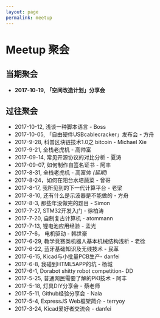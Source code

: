 ```yaml
---
layout: page
permalink: meetup
---
```


# Meetup 聚会


## 当期聚会

 * **2017-10-19, 「空间改造计划」分享会**

## 过往聚会

 * 2017-10-12, 浅谈一种脚本语言 - Boss
 * 2017-10-05, 「自由硬件USBcablecracker」发布会 - 方舟
 * 2017-9-28, 科普区块链技术1.0之 bitcoin - Michael Xie
 * 2017-9-21, 全栈老虎机 - 高帅富
 * 2017-09-14, 常见开源协议的对比分析 - 夏涛
 * 2017-09-07, 如何制作自签名证书 - 阿丰
 * 2017-8-31, 全栈老虎机 - 高富帅 _(延期)_
 * 2017-8-24，如何在阳台水培蔬菜 - 曾哥
 * 2017-8-17, 我所见到的下一代计算平台 - 老梁
 * 2017-8-10, 还有什么是示波器是不能做的 - 方舟
 * 2017-8-3, 那些年没做完的题目 - Simon
 * 2017-7-27, STM32开发入门 - 徐柏涛
 * 2017-7-20, 自制复古计算机 - atommann
 * 2017-7-13, 锂电池应用经验 - 孟光
 * 2017-7-6， 电机驱动 - 韩世豪
 * 2017-6-29, 教学竞赛类机器人基本机械结构浅析 - 老徐
 * 2017-6-22, 蓝牙基础知识及无线技术 - 民革
 * 2017-6-15, Kicad与小批量PCB生产- danfei
 * 2017-6-8, 我碰到HTML5APP的坑 - 杨城
 * 2017-6-1, Dorabot shitty robot competition- DD
 * 2017-5-25, 普通网民需要了解的PKI技术 - 阿丰
 * 2017-5-18, 灯具DIY分享会 - 蔡老师
 * 2017-5-11, Github经验分享会 - Nala
 * 2017-5-4, ExpressJS Web框架简介 - terryoy
 * 2017-3-24, Kicad爱好者交流会 - danfei
